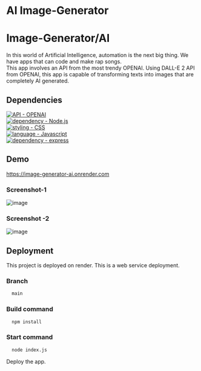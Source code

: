 # AI Image-Generator

# Image-Generator/AI

In this world of Artificial Intelligence, automation
is the next big thing. We have apps that can code and 
make rap songs.<br>
This app involves an API from 
the most trendy OPENAI.
Using DALL-E 2 API from OPENAI, this app is capable of
transforming  texts into images that are completely 
AI generated.


## Dependencies

[![API - OPENAI](https://img.shields.io/static/v1?label=API&message=OPENAI&color=%235174EA)](https://beta.openai.com/overview)<br>
[![dependency - Node.js](https://img.shields.io/static/v1?label=dependency&message=Node.js&color=%23EA5178)](https://nodejs.org/en/)<br>
[![styling - CSS](https://img.shields.io/static/v1?label=styling&message=CSS&color=%23D8F32E)](https://web.dev/learn/css/)<br>
[![language - Javascript](https://img.shields.io/static/v1?label=language&message=Javascript&color=%23F39C2E)](https://www.javascript.com/)<br>
[![dependency - express](https://img.shields.io/static/v1?label=dependency&message=express&color=%232EF34F)](https://expressjs.com/)

## Demo
https://image-generator-ai.onrender.com

### Screenshot-1

![image](https://user-images.githubusercontent.com/87025870/210726515-d62ffe83-4849-4b60-a9f8-23bf91e117dd.png)


### Screenshot -2

![image](https://user-images.githubusercontent.com/87025870/210726616-2bb24bf8-2409-4587-b003-fbd3622d9c8d.png)


## Deployment

This project is deployed on render.
This is a web service deployment.

### Branch
```bash
  main
```

### Build command
```bash
  npm install
```

### Start command
```bash
  node index.js
```

Deploy the app.
